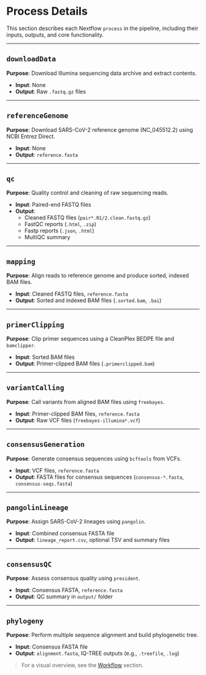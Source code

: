 # Process Details

This section describes each Nextflow `process` in the pipeline, including their inputs, outputs, and core functionality.

---

## `downloadData`
**Purpose**: Download Illumina sequencing data archive and extract contents.
- **Input**: None
- **Output**: Raw `.fastq.gz` files

---

## `referenceGenome`
**Purpose**: Download SARS-CoV-2 reference genome (NC_045512.2) using NCBI Entrez Direct.
- **Input**: None
- **Output**: `reference.fasta`

---

## `qc`
**Purpose**: Quality control and cleaning of raw sequencing reads.
- **Input**: Paired-end FASTQ files
- **Output**:
  - Cleaned FASTQ files (`pair*.R1/2.clean.fastq.gz`)
  - FastQC reports (`.html`, `.zip`)
  - Fastp reports (`.json`, `.html`)
  - MultiQC summary

---

## `mapping`
**Purpose**: Align reads to reference genome and produce sorted, indexed BAM files.
- **Input**: Cleaned FASTQ files, `reference.fasta`
- **Output**: Sorted and indexed BAM files (`.sorted.bam`, `.bai`)

---

## `primerClipping`
**Purpose**: Clip primer sequences using a CleanPlex BEDPE file and `bamclipper`.
- **Input**: Sorted BAM files
- **Output**: Primer-clipped BAM files (`.primerclipped.bam`)

---

## `variantCalling`
**Purpose**: Call variants from aligned BAM files using `freebayes`.
- **Input**: Primer-clipped BAM files, `reference.fasta`
- **Output**: Raw VCF files (`freebayes-illumina*.vcf`)

---

## `consensusGeneration`
**Purpose**: Generate consensus sequences using `bcftools` from VCFs.
- **Input**: VCF files, `reference.fasta`
- **Output**: FASTA files for consensus sequences (`consensus-*.fasta`, `consensus-seqs.fasta`)

---

## `pangolinLineage`
**Purpose**: Assign SARS-CoV-2 lineages using `pangolin`.
- **Input**: Combined consensus FASTA file
- **Output**: `lineage_report.csv`, optional TSV and summary files

---

## `consensusQC`
**Purpose**: Assess consensus quality using `president`.
- **Input**: Consensus FASTA, `reference.fasta`
- **Output**: QC summary in `output/` folder

---

## `phylogeny`
**Purpose**: Perform multiple sequence alignment and build phylogenetic tree.
- **Input**: Consensus FASTA file
- **Output**: `alignment.fasta`, IQ-TREE outputs (e.g., `.treefile`, `.log`)


> For a visual overview, see the [Workflow](workflow.md) section.